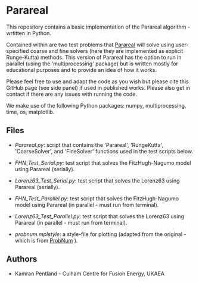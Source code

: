 # Parareal

This repository contains a basic implementation of the Parareal algorithm - wrtitten in
Python. 

Contained within are two test problems that [Parareal](https://en.wikipedia.org/wiki/Parareal) will solve
using user-specified coarse and fine solvers (here they are implemented as explicit 
Runge-Kutta) methods. This version of Parareal has the option to run in parallel 
(using the 'multiprocessing' package) but is written mostly for educational purposes and
to provide an idea of how it works. 

Please feel free to use and adapt the code as you wish but please cite this GitHub 
page (see side panel) if used in published works. Please also get in contact if 
there are any issues with running the code. 

We make use of the following Python packages: numpy, multiprocessing, time, os, matplotlib.


## Files
* *Parareal.py*: script that contains the 'Parareal', 'RungeKutta', 'CoarseSolver', and 'FineSolver' functions used in the test scripts below.

* *FHN_Test_Serial.py*: test script that solves the FitzHugh-Nagumo model using Parareal (serially). 
* *Lorenz63_Test_Serial.py*: test script that solves the Lorenz63 using Parareal (serially). 

* *FHN_Test_Parallel.py*: test script that solves the FitzHugh-Nagumo model using Parareal (in parallel - must run from terminal). 
* *Lorenz63_Test_Parallel.py*: test script that solves the Lorenz63 using Parareal (in parallel - must run from terminal).  

* *probnum.mplstyle*: a style-file for plotting (adapted from the original - which is from [ProbNum](https://github.com/probabilistic-numerics/probnum ) ).

## Authors

* Kamran Pentland - Culham Centre for Fusion Energy, UKAEA
